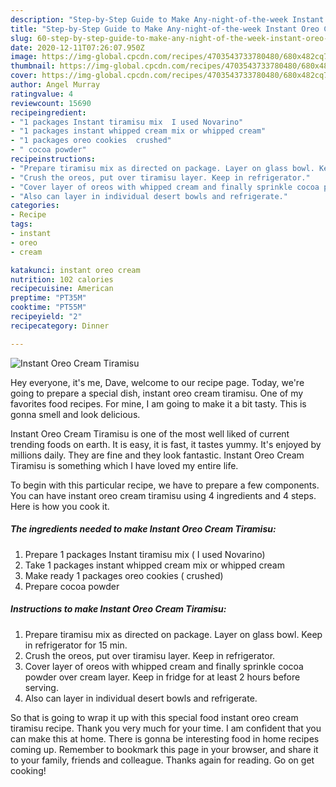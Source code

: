 ```yaml
---
description: "Step-by-Step Guide to Make Any-night-of-the-week Instant Oreo Cream Tiramisu"
title: "Step-by-Step Guide to Make Any-night-of-the-week Instant Oreo Cream Tiramisu"
slug: 60-step-by-step-guide-to-make-any-night-of-the-week-instant-oreo-cream-tiramisu
date: 2020-12-11T07:26:07.950Z
image: https://img-global.cpcdn.com/recipes/4703543733780480/680x482cq70/instant-oreo-cream-tiramisu-recipe-main-photo.jpg
thumbnail: https://img-global.cpcdn.com/recipes/4703543733780480/680x482cq70/instant-oreo-cream-tiramisu-recipe-main-photo.jpg
cover: https://img-global.cpcdn.com/recipes/4703543733780480/680x482cq70/instant-oreo-cream-tiramisu-recipe-main-photo.jpg
author: Angel Murray
ratingvalue: 4
reviewcount: 15690
recipeingredient:
- "1 packages Instant tiramisu mix  I used Novarino"
- "1 packages instant whipped cream mix or whipped cream"
- "1 packages oreo cookies  crushed"
- " cocoa powder"
recipeinstructions:
- "Prepare tiramisu mix as directed on package. Layer on glass bowl. Keep in refrigerator for 15 min."
- "Crush the oreos, put over tiramisu layer. Keep in refrigerator."
- "Cover layer of oreos with whipped cream and finally sprinkle cocoa powder over cream layer. Keep in fridge for at least 2 hours before serving."
- "Also can layer in individual desert bowls and refrigerate."
categories:
- Recipe
tags:
- instant
- oreo
- cream

katakunci: instant oreo cream 
nutrition: 102 calories
recipecuisine: American
preptime: "PT35M"
cooktime: "PT55M"
recipeyield: "2"
recipecategory: Dinner

---
```



![Instant Oreo Cream Tiramisu](https://img-global.cpcdn.com/recipes/4703543733780480/680x482cq70/instant-oreo-cream-tiramisu-recipe-main-photo.jpg)

Hey everyone, it's me, Dave, welcome to our recipe page. Today, we're going to prepare a special dish, instant oreo cream tiramisu. One of my favorites food recipes. For mine, I am going to make it a bit tasty. This is gonna smell and look delicious.

Instant Oreo Cream Tiramisu is one of the most well liked of current trending foods on earth. It is easy, it is fast, it tastes yummy. It's enjoyed by millions daily. They are fine and they look fantastic. Instant Oreo Cream Tiramisu is something which I have loved my entire life.




To begin with this particular recipe, we have to prepare a few components. You can have instant oreo cream tiramisu using 4 ingredients and 4 steps. Here is how you cook it.

<!--inarticleads1-->

##### The ingredients needed to make Instant Oreo Cream Tiramisu:

1. Prepare 1 packages Instant tiramisu mix ( I used Novarino)
1. Take 1 packages instant whipped cream mix or whipped cream
1. Make ready 1 packages oreo cookies ( crushed)
1. Prepare  cocoa powder




<!--inarticleads2-->

##### Instructions to make Instant Oreo Cream Tiramisu:

1. Prepare tiramisu mix as directed on package. Layer on glass bowl. Keep in refrigerator for 15 min.
1. Crush the oreos, put over tiramisu layer. Keep in refrigerator.
1. Cover layer of oreos with whipped cream and finally sprinkle cocoa powder over cream layer. Keep in fridge for at least 2 hours before serving.
1. Also can layer in individual desert bowls and refrigerate.




So that is going to wrap it up with this special food instant oreo cream tiramisu recipe. Thank you very much for your time. I am confident that you can make this at home. There is gonna be interesting food in home recipes coming up. Remember to bookmark this page in your browser, and share it to your family, friends and colleague. Thanks again for reading. Go on get cooking!
